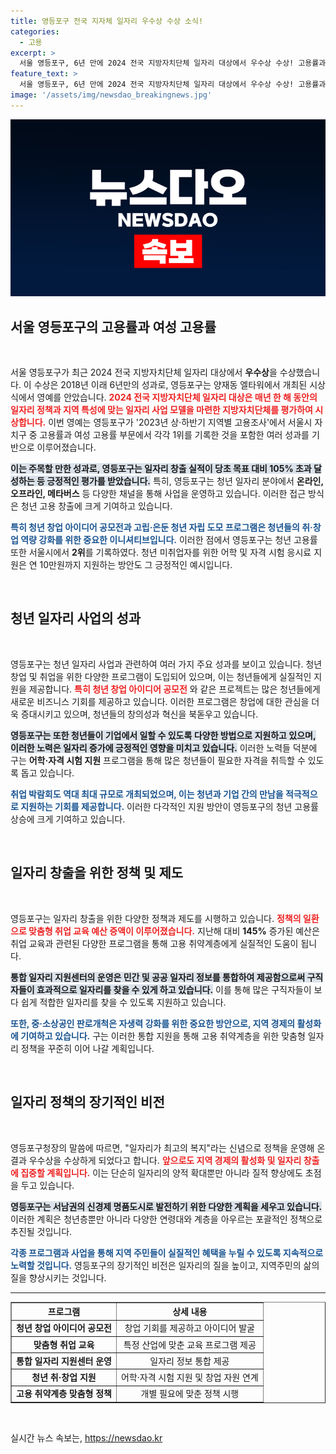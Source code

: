 ```yaml
---
title: 영등포구 전국 지자체 일자리 우수상 수상 소식!
categories:
  - 고용
excerpt: >
  서울 영등포구, 6년 만에 2024 전국 지방자치단체 일자리 대상에서 우수상 수상! 고용률과 여성 고용률 1위 기록하며 청년 일자리 창출에 기여, 지역경제 활성화에 앞장서고 있다. 클릭하고 더 알아보세요!
feature_text: >
  서울 영등포구, 6년 만에 2024 전국 지방자치단체 일자리 대상에서 우수상 수상! 고용률과 여성 고용률 1위 기록하며 청년 일자리 창출에 기여, 지역경제 활성화에 앞장서고 있다. 클릭하고 더 알아보세요!
image: '/assets/img/newsdao_breakingnews.jpg'
---
```


<p><img src="/assets/img/newsdao_breakingnews.jpg" alt="bookingtag 속보" /></p>

<h2 data-ke-size="size26">서울 영등포구의 고용률과 여성 고용률</h2>

<p data-ke-size="size16">&nbsp;</p>

<p>서울 영등포구가 최근 2024 전국 지방자치단체 일자리 대상에서 <strong>우수상</strong>을 수상했습니다. 이 수상은 2018년 이래 6년만의 성과로, 영등포구는 양재동 엘타워에서 개최된 시상식에서 영예를 안았습니다. <b><span style="color: #ee2323;">2024 전국 지방자치단체 일자리 대상은 매년 한 해 동안의 일자리 정책과 지역 특성에 맞는 일자리 사업 모델을 마련한 지방자치단체를 평가하여 시상합니다.</span></b> 이번 영예는 영등포구가 '2023년 상·하반기 지역별 고용조사'에서 서울시 자치구 중 고용률과 여성 고용률 부문에서 각각 1위를 기록한 것을 포함한 여러 성과를 기반으로 이루어졌습니다.</p>

<p><b><span style="background-color: #21538527;">이는 주목할 만한 성과로, 영등포구는 일자리 창출 실적이 당초 목표 대비 <strong>105% 초과</strong> 달성하는 등 긍정적인 평가를 받았습니다.</span></b> 특히, 영등포구는 청년 일자리 분야에서 <strong>온라인, 오프라인, 메타버스</strong> 등 다양한 채널을 통해 사업을 운영하고 있습니다. 이러한 접근 방식은 청년 고용 창출에 크게 기여하고 있습니다. </p>

<p><b><span style="color: #1a5490;">특히 청년 창업 아이디어 공모전과 고립·은둔 청년 자립 도모 프로그램은 청년들의 취·창업 역량 강화를 위한 중요한 이니셔티브입니다.</span></b> 이러한 점에서 영등포구는 청년 고용률 또한 서울시에서 <strong>2위</strong>를 기록하였다. 청년 미취업자를 위한 어학 및 자격 시험 응시료 지원은 연 10만원까지 지원하는 방안도 그 긍정적인 예시입니다.</p>

<p data-ke-size="size16">&nbsp;</p>

<h2 data-ke-size="size26">청년 일자리 사업의 성과</h2>

<p data-ke-size="size16">&nbsp;</p>

<p>영등포구는 청년 일자리 사업과 관련하여 여러 가지 주요 성과를 보이고 있습니다. 청년 창업 및 취업을 위한 다양한 프로그램이 도입되어 있으며, 이는 청년들에게 실질적인 지원을 제공합니다. <b><span style="color: #ee2323;">특히 청년 창업 아이디어 공모전</span></b> 와 같은 프로젝트는 많은 청년들에게 새로운 비즈니스 기회를 제공하고 있습니다. 이러한 프로그램은 창업에 대한 관심을 더욱 증대시키고 있으며, 청년들의 창의성과 혁신을 북돋우고 있습니다.</p>

<p><b><span style="background-color: #21538527;">영등포구는 또한 청년들이 기업에서 일할 수 있도록 다양한 방법으로 지원하고 있으며, 이러한 노력은 일자리 증가에 긍정적인 영향을 미치고 있습니다.</span></b> 이러한 노력들 덕분에 구는 <strong>어학·자격 시험 지원</strong> 프로그램을 통해 많은 청년들이 필요한 자격을 취득할 수 있도록 돕고 있습니다.</p>

<p><b><span style="color: #1a5490;">취업 박람회도 역대 최대 규모로 개최되었으며, 이는 청년과 기업 간의 만남을 적극적으로 지원하는 기회를 제공합니다.</span></b> 이러한 다각적인 지원 방안이 영등포구의 청년 고용률 상승에 크게 기여하고 있습니다.</p>

<p data-ke-size="size16">&nbsp;</p>

<h2 data-ke-size="size26">일자리 창출을 위한 정책 및 제도</h2>

<p data-ke-size="size16">&nbsp;</p>

<p>영등포구는 일자리 창출을 위한 다양한 정책과 제도를 시행하고 있습니다. <b><span style="color: #ee2323;">정책의 일환으로 맞춤형 취업 교육 예산 증액이 이루어졌습니다.</span></b> 지난해 대비 <strong>145%</strong> 증가된 예산은 취업 교육과 관련된 다양한 프로그램을 통해 고용 취약계층에게 실질적인 도움이 됩니다. </p>

<p><b><span style="background-color: #21538527;">통합 일자리 지원센터의 운영은 민간 및 공공 일자리 정보를 통합하여 제공함으로써 구직자들이 효과적으로 일자리를 찾을 수 있게 하고 있습니다.</span></b> 이를 통해 많은 구직자들이 보다 쉽게 적합한 일자리를 찾을 수 있도록 지원하고 있습니다.</p>

<p><b><span style="color: #1a5490;">또한, 중·소상공인 판로개척은 자생력 강화를 위한 중요한 방안으로, 지역 경제의 활성화에 기여하고 있습니다.</span></b> 구는 이러한 통합 지원을 통해 고용 취약계층을 위한 맞춤형 일자리 정책을 꾸준히 이어 나갈 계획입니다.</p>

<p data-ke-size="size16">&nbsp;</p>

<h2 data-ke-size="size26">일자리 정책의 장기적인 비전</h2>

<p data-ke-size="size16">&nbsp;</p>

<p>영등포구청장의 말씀에 따르면, "일자리가 최고의 복지"라는 신념으로 정책을 운영해 온 결과 우수상을 수상하게 되었다고 합니다. <b><span style="color: #ee2323;">앞으로도 지역 경제의 활성화 및 일자리 창출에 집중할 계획입니다.</span></b> 이는 단순히 일자리의 양적 확대뿐만 아니라 질적 향상에도 초점을 두고 있습니다. </p>

<p><b><span style="background-color: #21538527;">영등포구는 서남권의 신경제 명품도시로 발전하기 위한 다양한 계획을 세우고 있습니다.</span></b> 이러한 계획은 청년층뿐만 아니라 다양한 연령대와 계층을 아우르는 포괄적인 정책으로 추진될 것입니다.</p>

<p><b><span style="color: #1a5490;">각종 프로그램과 사업을 통해 지역 주민들이 실질적인 혜택을 누릴 수 있도록 지속적으로 노력할 것입니다.</span></b> 영등포구의 장기적인 비전은 일자리의 질을 높이고, 지역주민의 삶의 질을 향상시키는 것입니다.</p>

<hr/>

<table style="width: 100%; border-collapse: collapse;" border="1">
<tr>
    <th style="text-align: center; height: 17px;"><b>프로그램</b></th>
    <th style="text-align: center; height: 17px;"><b>상세 내용</b></th>
</tr>
<tr>
    <td style="text-align: center; height: 17px;"><b>청년 창업 아이디어 공모전</b></td>
    <td style="text-align: center; height: 17px;">창업 기회를 제공하고 아이디어 발굴</td>
</tr>
<tr>
    <td style="text-align: center; height: 17px;"><b>맞춤형 취업 교육</b></td>
    <td style="text-align: center; height: 17px;">특정 산업에 맞춘 교육 프로그램 제공</td>
</tr>
<tr>
    <td style="text-align: center; height: 17px;"><b>통합 일자리 지원센터 운영</b></td>
    <td style="text-align: center; height: 17px;">일자리 정보 통합 제공</td>
</tr>
<tr>
    <td style="text-align: center; height: 17px;"><b>청년 취·창업 지원</b></td>
    <td style="text-align: center; height: 17px;">어학·자격 시험 지원 및 창업 자원 연계</td>
</tr>
<tr>
    <td style="text-align: center; height: 17px;"><b>고용 취약계층 맞춤형 정책</b></td>
    <td style="text-align: center; height: 17px;">개별 필요에 맞춘 정책 시행</td>
</tr>
</table>

<p data-ke-size="size16">&nbsp;</p>
실시간 뉴스 속보는, <a href="https://newsdao.kr" rel="dofollow">https://newsdao.kr</a>


